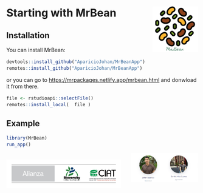 <link href="images/style.css" rel="stylesheet"></link>

# Starting with MrBean <img src="images/logo.png" width="120px" align="right"/>

## Installation

You can install MrBean:

``` r
devtools::install_github("AparicioJohan/MrBeanApp")       
remotes::install_github("AparicioJohan/MrBeanApp")   
```
or you can go to https://mrpackages.netlify.app/mrbean.html and donwload it from there.

```r
file <- rstudioapi::selectFile()
remotes::install_local(  file )
```

## Example

``` r
library(MrBean)
run_app()
```

<img src="images/people.PNG" class="center" width="35%" align="right"/>
<br>
<img src="images/Alianza_logo_ancho_espanol.png" class="center" width="60%"/>

